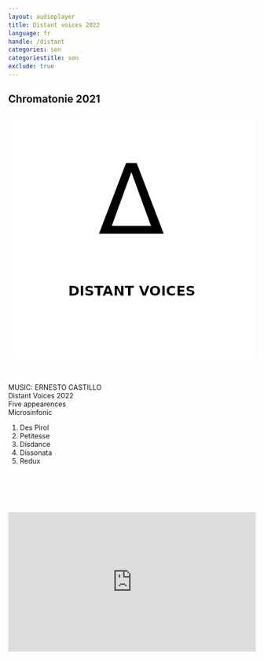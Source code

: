 ```yaml
---
layout: audioplayer
title: Distant voices 2022
language: fr
handle: /distant
categories: son
categoriestitle: son
exclude: true
---
```

## Chromatonie 2021  
<a href="/fr/distant" title="Distant voices 2022"><a rel="lightbox" data-lightbox="example-1" href="/images/distant.jpg" title="Chromatonie Cover"><img src="/images/distant.jpg" alt="Distant voices Cover" class="img-left"></a></a>
  
<br />  

MUSIC: ERNESTO CASTILLO  
Distant Voices 2022  
Five appearences  
Microsinfonic  
1. Des Pirol  
2. Petitesse  
3. Disdance  
4. Dissonata  
5. Redux  
  
<br /><br /><br /><br />
  
<div style="position: relative; padding-top: 56.25%;"><iframe title="Ex Voto" width="100%" height="100%" src="https://stream.litera.tools/video-playlists/embed/2d1451d0-5351-4772-949a-275d20445e2d?warningTitle=0&amp;peertubeLink=0" frameborder="0" allowfullscreen="1" sandbox="allow-same-origin allow-scripts allow-popups" style="position: absolute; inset: 0px;"></iframe></div>
  

